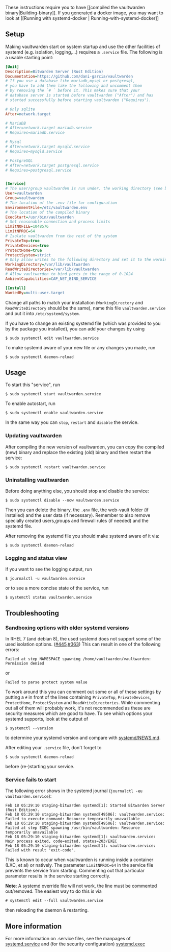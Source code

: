 These instructions require you to have [[compiled the vaultwarden binary|Building-binary]]. If you generated a docker image, you may want to look at [[Running with systemd-docker | Running-with-systemd-docker]]
## Setup
Making vaultwarden start on system startup and use the other facilities of systemd (e.g. isolation, logging,...) requires a `.service` file. The following is a usable starting point:
```ini
[Unit]
Description=Bitwarden Server (Rust Edition)
Documentation=https://github.com/dani-garcia/vaultwarden
# If you use a database like mariadb,mysql or postgresql, 
# you have to add them like the following and uncomment them 
# by removing the `# ` before it. This makes sure that your 
# database server is started before vaultwarden ("After") and has 
# started successfully before starting vaultwarden ("Requires").

# Only sqlite
After=network.target

# MariaDB
# After=network.target mariadb.service
# Requires=mariadb.service

# Mysql
# After=network.target mysqld.service
# Requires=mysqld.service

# PostgreSQL
# After=network.target postgresql.service
# Requires=postgresql.service


[Service]
# The user/group vaultwarden is run under. the working directory (see below) should allow write and read access to this user/group
User=vaultwarden
Group=vaultwarden
# The location of the .env file for configuration
EnvironmentFile=/etc/vaultwarden.env
# The location of the compiled binary
ExecStart=/usr/bin/vaultwarden
# Set reasonable connection and process limits
LimitNOFILE=1048576
LimitNPROC=64
# Isolate vaultwarden from the rest of the system
PrivateTmp=true
PrivateDevices=true
ProtectHome=true
ProtectSystem=strict
# Only allow writes to the following directory and set it to the working directory (user and password data are stored here)
WorkingDirectory=/var/lib/vaultwarden
ReadWriteDirectories=/var/lib/vaultwarden
# Allow vaultwarden to bind ports in the range of 0-1024
AmbientCapabilities=CAP_NET_BIND_SERVICE

[Install]
WantedBy=multi-user.target
```
Change all paths to match your installation (`WorkingDirectory` and `ReadWriteDirectory` should be the same),
name this file `vaultwarden.service` and put it into `/etc/systemd/system`. 

If you have to change an existing systemd file (which was provided to you by the package you installed), you can add your changes by using 
```
$ sudo systemctl edit vaultwarden.service
```
To make systemd aware of your new file or any changes you made, run
```
$ sudo systemctl daemon-reload
```
## Usage
To start this "service", run
```
$ sudo systemctl start vaultwarden.service
```

To enable autostart, run
```
$ sudo systemctl enable vaultwarden.service
```
In the same way you can `stop`, `restart` and `disable` the service.
### Updating vaultwarden
After compiling the new version of vaultwarden, you can copy the compiled (new) binary and replace the existing (old) binary and then restart the service:
```
$ sudo systemctl restart vaultwarden.service
```
### Uninstalling vaultwarden
Before doing anything else, you should stop and disable the service:
```
$ sudo systemctl disable --now vaultwarden.service
```
Then you can delete the binary, the `.env` file, the web-vault folder (if installed) and the user data (if necessary). Remember to also remove specially created users,groups and firewall rules (if needed) and the systemd file.

After removing the systemd file you should make systemd aware of it via:
```
$ sudo systemctl daemon-reload
```

### Logging and status view
If you want to see the logging output, run
```
$ journalctl -u vaultwarden.service
```
or to see a more concise state of the service, run
```
$ systemctl status vaultwarden.service
```

## Troubleshooting
### Sandboxing options with older systemd versions
In RHEL 7 (and debian 8), the used systemd does not support some of the used isolation options. ([#445](https://github.com/dani-garcia/vaultwarden/issues/445),[#363](https://github.com/dani-garcia/vaultwarden/issues/363))
This can result in one of the following errors:
```
Failed at step NAMESPACE spawning /home/vaultwarden/vaultwarden: Permission denied
```
or 
```
Failed to parse protect system value
```
To work around this you can comment out some or all of these settings by putting a `#` in front of the lines containing
`PrivateTmp`, `PrivateDevices`, `ProtectHome`, `ProtectSystem` and `ReadWriteDirectories`. While commenting out all of them will probably work, it's not recommended as these are security measures which are good to have. To see which options your systemd supports, look at the output of
```
$ systemctl --version
```
to determine your systemd version and compare with [systemd/NEWS.md](https://github.com/systemd/systemd/blob/master/NEWS).

After editing your `.service` file, don't forget to 
```
$ sudo systemctl daemon-reload
```
before (re-)starting your service.

### Service fails to start

The following error shows in the systemd journal (`journalctl -eu vaultwarden.service`):

```
Feb 18 05:29:10 staging-bitwarden systemd[1]: Started Bitwarden Server (Rust Edition).
Feb 18 05:29:10 staging-bitwarden systemd[49506]: vaultwarden.service: Failed to execute command: Resource temporarily unavailable
Feb 18 05:29:10 staging-bitwarden systemd[49506]: vaultwarden.service: Failed at step EXEC spawning /usr/bin/vaultwarden: Resource temporarily unavailable
Feb 18 05:29:10 staging-bitwarden systemd[1]: vaultwarden.service: Main process exited, code=exited, status=203/EXEC
Feb 18 05:29:10 staging-bitwarden systemd[1]: vaultwarden.service: Failed with result 'exit-code'.
```

This is known to occur when vaultwarden is running inside a container (LXC, et al) or natively. The parameter `LimitNPROC=64` in the service file prevents the service from starting. Commenting out that particular parameter results in the service starting correctly.

**Note**: A systemd override file will not work, the line must be commented out/removed. The easiest way to do this is via
```
# systemctl edit --full vaultwarden.service
```
then reloading the daemon & restarting.


## More information
For more information on .service files, see the manpages of [systemd.service](https://www.freedesktop.org/software/systemd/man/systemd.service.html) and (for the security configuration) [systemd.exec](https://www.freedesktop.org/software/systemd/man/systemd.exec.html)